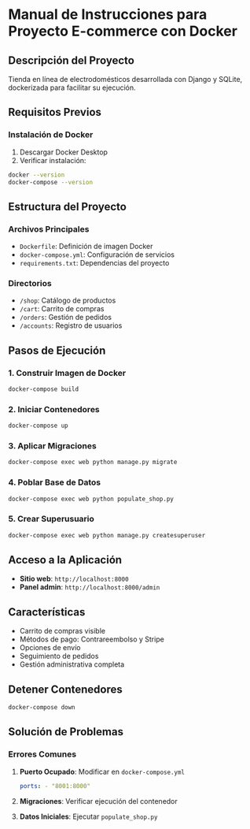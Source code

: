 # Manual de Instrucciones para Proyecto E-commerce con Docker

## Descripción del Proyecto
Tienda en línea de electrodomésticos desarrollada con Django y SQLite, dockerizada para facilitar su ejecución.

## Requisitos Previos
### Instalación de Docker
1. Descargar Docker Desktop
2. Verificar instalación:
```bash
docker --version
docker-compose --version
```

## Estructura del Proyecto
### Archivos Principales
- `Dockerfile`: Definición de imagen Docker
- `docker-compose.yml`: Configuración de servicios
- `requirements.txt`: Dependencias del proyecto

### Directorios
- `/shop`: Catálogo de productos
- `/cart`: Carrito de compras
- `/orders`: Gestión de pedidos
- `/accounts`: Registro de usuarios

## Pasos de Ejecución

### 1. Construir Imagen de Docker
```bash
docker-compose build
```

### 2. Iniciar Contenedores
```bash
docker-compose up
```

### 3. Aplicar Migraciones
```bash
docker-compose exec web python manage.py migrate
```

### 4. Poblar Base de Datos
```bash
docker-compose exec web python populate_shop.py
```

### 5. Crear Superusuario
```bash
docker-compose exec web python manage.py createsuperuser
```

## Acceso a la Aplicación
- **Sitio web**: `http://localhost:8000`
- **Panel admin**: `http://localhost:8000/admin`

## Características
- Carrito de compras visible
- Métodos de pago: Contrareembolso y Stripe
- Opciones de envío
- Seguimiento de pedidos
- Gestión administrativa completa

## Detener Contenedores
```bash
docker-compose down
```

## Solución de Problemas
### Errores Comunes
1. **Puerto Ocupado**: Modificar en `docker-compose.yml`
   ```yaml
   ports: - "8001:8000"
   ```

2. **Migraciones**: Verificar ejecución del contenedor

3. **Datos Iniciales**: Ejecutar `populate_shop.py`
